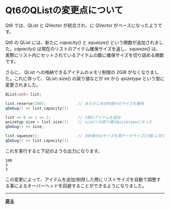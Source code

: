# Qt6のQListの変更点について

Qt6 では、QList と QVector が統合され、に QVector がベースになったようです。

Qt6 の QList には、新たに *capacity()* と *squeeze()* という関数が追加されました。*capacity()* は現在のリストのアイテム確保サイズを返し、*squeeze()* は、実際にリスト内にセットされているアイテムの数に確保サイズを切り詰める関数です。

さらに、 QList への格納できるアイテムのメモリ制限の 2GiB がなくなりました。これに伴って、 QList::size() の戻り値などが int から *qsizetype* という型に変更されました。

```C++
QList<int> list;

list.reserve(100);              // あらかじめ100個分のサイズを確保
qDebug() << list.capacity();

list << 0 << 1 << 2;            // 3個のアイテムを追加
qsizetyp size = list.size();    // size()の戻り値はqsizetypeになった
qDebug() << size;

list.squeeze();                 // 100個分のサイズを実データサイズ(3個)に切り詰め
qDebug() << list.capacity();
```

これを実行すると下記のような出力になります。

```shell
100
3
3
```

この変更によって、アイテムを追加/削除した際にリストサイズを自動で調整する事によるオーバーヘッドを回避することができるようになりました。

***

**[戻る](../Qt.md)**
